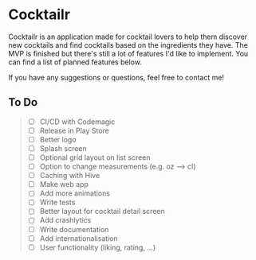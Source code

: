 # Cocktailr

Cocktailr is an application made for cocktail lovers to help them discover new cocktails and find cocktails based on the ingredients they have. The MVP is finished but there's still a lot of features I'd like to implement. You can find a list of planned features below.

If you have any suggestions or questions, feel free to contact me!

## To Do

> - [ ] CI/CD with Codemagic
> - [ ] Release in Play Store
> - [ ] Better logo
> - [ ] Splash screen
> - [ ] Optional grid layout on list screen
> - [ ] Option to change measurements (e.g. oz --> cl)
> - [ ] Caching with Hive
> - [ ] Make web app
> - [ ] Add more animations
> - [ ] Write tests
> - [ ] Better layout for cocktail detail screen
> - [ ] Add crashlytics
> - [ ] Write documentation
> - [ ] Add internationalisation
> - [ ] User functionality (liking, rating, ...)
